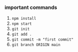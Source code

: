### important commands

1. `npm install`
2. `npm start`
3. `git init`
4. `git add .`
5. `git commit -m "first commit"`
6. `git branch ORIGIN main`
